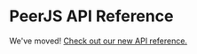 # PeerJS API Reference

We've moved! <a href="https://peerjs.com/docs.html#api">Check out our new API
reference.</a>
